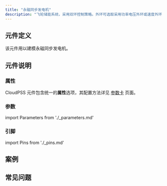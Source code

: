 ```yaml
---
title: "永磁同步发电机"
description: "飞轮储能系统，采用双环控制策略。外环可选取采用功率电压外环或速度外环控制，内环为dq坐标轴下的转子电流控制。本算例中的三相H桥变流器采用快速详细化模型构建，具有较高的仿真精度与效率。\n"
---
```


## 元件定义

该元件用以建模永磁同步发电机。

## 元件说明



### 属性

CloudPSS 元件包含统一的**属性**选项，其配置方法详见 [参数卡](docs/documents/software/10-xstudio/20-simstudio/40-workbench/20-function-zone/30-design-tab/30-param-panel/index.md) 页面。

### 参数

import Parameters from './_parameters.md'

<Parameters/>

### 引脚

import Pins from './_pins.md'

<Pins/>

## 案例

## 常见问题

